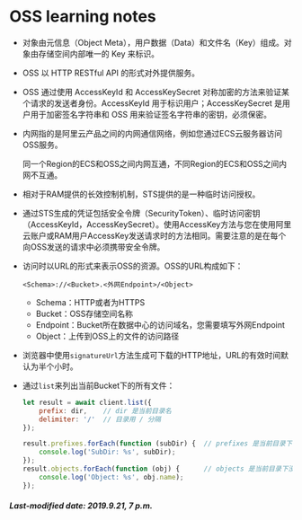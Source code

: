 # OSS learning notes

+ 对象由元信息（Object Meta），用户数据（Data）和文件名（Key）组成。对象由存储空间内部唯一的 Key 来标识。

+ OSS 以 HTTP RESTful API 的形式对外提供服务。

+ OSS 通过使用 AccessKeyId 和 AccessKeySecret 对称加密的方法来验证某个请求的发送者身份。AccessKeyId 用于标识用户；AccessKeySecret 是用户用于加密签名字符串和 OSS 用来验证签名字符串的密钥，必须保密。

+ 内网指的是阿里云产品之间的内网通信网络，例如您通过ECS云服务器访问OSS服务。

  同一个Region的ECS和OSS之间内网互通，不同Region的ECS和OSS之间内网不互通。

+ 相对于RAM提供的长效控制机制，STS提供的是一种临时访问授权。

+ 通过STS生成的凭证包括安全令牌（SecurityToken）、临时访问密钥（AccessKeyId，AccessKeySecret）。使用AccessKey方法与您在使用阿里云账户或RAM用户AccessKey发送请求时的方法相同。需要注意的是在每个向OSS发送的请求中必须携带安全令牌。

+ 访问时以URL的形式来表示OSS的资源。OSS的URL构成如下：

  ```
  <Schema>://<Bucket>.<外网Endpoint>/<Object>
  ```

  - Schema：HTTP或者为HTTPS
  - Bucket：OSS存储空间名称
  - Endpoint：Bucket所在数据中心的访问域名，您需要填写外网Endpoint
  - Object：上传到OSS上的文件的访问路径

+ 浏览器中使用`signatureUrl`方法生成可下载的HTTP地址，URL的有效时间默认为半个小时。

+ 通过`list`来列出当前Bucket下的所有文件：

  ```js
  let result = await client.list({
      prefix: dir,    // dir 是当前目录名
      delimiter: '/'  // 目录用 / 分隔
  });
  
  result.prefixes.forEach(function (subDir) {  // prefixes 是当前目录下有'/'的项，即子目录
      console.log('SubDir: %s', subDir);
  });
  result.objects.forEach(function (obj) {      // objects 是当前目录下没有'/'的项，即一般文件
      console.log('Object: %s', obj.name);
  });
  ```

##### Last-modified date: 2019.9.21, 7 p.m.